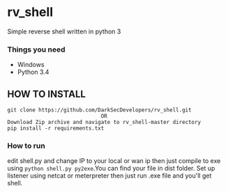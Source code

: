# rv_shell
Simple reverse shell written in python 3

### Things you need
* Windows
* Python 3.4

## HOW TO INSTALL
```
git clone https://github.com/DarkSecDevelopers/rv_shell.git
                              OR
Download Zip archive and navigate to rv_shell-master directory
pip install -r requirements.txt
```


### How to run
edit shell.py and change IP to your local or wan ip 
then just compile to exe using ```python shell.py py2exe```.You can find your file in dist folder.
Set up listener using netcat or meterpreter then just run .exe file and you'll get shell.

